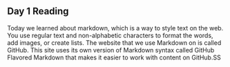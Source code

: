 ## Day 1 Reading

Today we learned about markdown, which is a way to style text on the web. You use regular text and non-alphabetic characters to format the words, add images, or create lists. The website that we use Markdown on is called GitHub. This site uses its own version of Markdown syntax called GitHub Flavored Markdown that makes it easier to work with content on GitHub.SS
